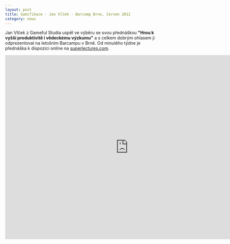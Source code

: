 ```yaml
---
layout: post
title: Gamifikace - Jan Vlček - Barcamp Brno, červen 2012
category: news
---
```


<p>Jan Vlček z Gameful Studia uspěl ve výběru se svou přednáškou <b>"Hrou k vyšší produktivitě i vědeckému výzkumu"</b> a s celkem dobrým ohlasem ji odprezentoval na letošním Barcampu v Brně. Od minulého týdne je přednáška k dispozici online na <a href="http://www.superlectures.com/barcampbrno2012/lecture.php?lang=cz&id=6">superlectures.com</a>.</p>
<iframe width="800" height="600" src="http://www.superlectures.com/barcampbrno2012/embed.php?id=6" frameborder="0" allowfullscreen="allowfullscreen"></iframe>
